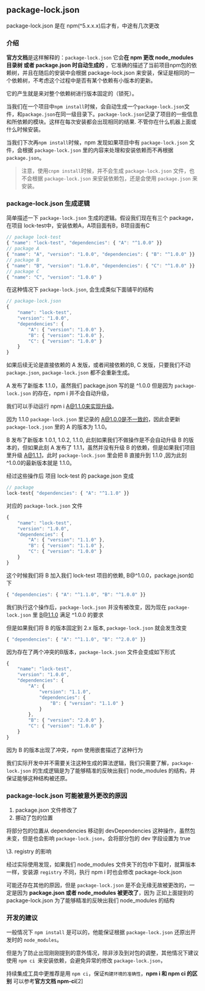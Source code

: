 ## package-lock.json

package-lock.json 是在 npm(^5.x.x.x)后才有，中途有几次更改

### 介绍

**官方文档**是这样解释的：`package-lock.json` 它会**在 npm 更改 node_modules 目录树 或者 package.json 时自动生成的** ，它准确的描述了当前项目npm包的依赖树，并且在随后的安装中会根据 package-lock.json 来安装，保证是相同的一个依赖树，不考虑这个过程中是否有某个依赖有小版本的更新。

它的产生就是来对整个依赖树进行版本固定的（锁死）。

当我们在一个项目中`npm install`时候，会自动生成一个`package-lock.json`文件，和`package.json`在同一级目录下。`package-lock.json`记录了项目的一些信息和所依赖的模块。这样在每次安装都会出现相同的结果. 不管你在什么机器上面或什么时候安装。

当我们下次再`npm install`时候，npm 发现如果项目中有 `package-lock.json` 文件，会根据 `package-lock.json` 里的内容来处理和安装依赖而不再根据 `package.json`。

> 注意，使用`cnpm install`时候，并不会生成 `package-lock.json` 文件，也不会根据 `package-lock.json` 来安装依赖包，还是会使用 `package.json` 来安装。

### package-lock.json 生成逻辑

简单描述一下 `package-lock.json` 生成的逻辑。假设我们现在有三个 package，在项目 lock-test中，安装依赖A，A项目面有B，B项目面有C

```js
// package lock-test
{ "name": "lock-test", "dependencies": { "A": "^1.0.0" }}
// package A
{ "name": "A", "version": "1.0.0", "dependencies": { "B": "^1.0.0" }}
// package B
{ "name": "B", "version": "1.0.0", "dependencies": { "C": "^1.0.0" }}
// package C
{ "name": "C", "version": "1.0.0" }
```

在这种情况下 `package-lock.json`, 会生成类似下面铺平的结构

```js
// package-lock.json
{ 
    "name": "lock-test",  
    "version": "1.0.0",  
    "dependencies": {    
        "A": { "version": "1.0.0" },
        "B": { "version": "1.0.0" },
        "C": { "version": "1.0.0" }  
    }
}
```

如果后续无论是直接依赖的 A 发版，或者间接依赖的B, C 发版，只要我们不动 `package.json`, `package-lock.json` 都不会重新生成。

A 发布了新版本 1.1.0，虽然我们 package.json 写的是 ^1.0.0 但是因为 `package-lock.json` 的存在，npm i 并不会自动升级，

我们可以手动运行 npm i A@1.1.0来实现升级。

因为 1.1.0 `package-lock.json` 里记录的 A@1.0.0是不一致的，因此会更新 `package-lock.json` 里的 A 的版本为 1.1.0。

B 发布了新版本 1.0.1, 1.0.2, 1.1.0, 此刻如果我们不做操作是不会自动升级 B 的版本的，但如果此刻 A 发布了 1.1.1，虽然并没有升级 B 的依赖，但是如果我们项目里升级 A@1.1.1，此时 `package-lock.json` 里会把 B 直接升到 1.1.0 ,因为此刻^1.0.0的最新版本就是 1.1.0。

经过这些操作后 项目 lock-test 的 package.json 变成

```js
// package 
lock-test{ "dependencies": { "A": "^1.1.0" }}
```

对应的 `package-lock.json` 文件

```js
{  
    "name": "lock-test",  
    "version": "1.0.0",
    "dependencies": {  
        "A": { "version": "1.1.0" },
        "B": { "version": "1.1.0" },
        "C": { "version": "1.0.0" }
    }
}
```

这个时候我们将 B 加入我们 lock-test 项目的依赖, B@^1.0.0，package.json如下

```js
{ "dependencies": { "A": "^1.1.0", "B": "^1.0.0" }}
```

我们执行这个操作后，`package-lock.json` 并没有被改变，因为现在 `package-lock.json` 里 B@1.1.0 满足 ^1.0.0 的要求

但是如果我们将 B 的版本固定到 2.x 版本, `package-lock.json` 就会发生改变

```js
{ "dependencies": { "A": "^1.1.0", "B": "^2.0.0" }}
```

因为存在了两个冲突的B版本，`package-lock.json` 文件会变成如下形式

```js
{  
    "name": "lock-test",
    "version": "1.0.0",  
    "dependencies": {    
        "A": {      
            "version": "1.1.0",      
            "dependencies": {        
                "B": { "version": "1.1.0" }      
            }    
        },    
        "B": { "version": "2.0.0" },    
        "C": { "version": "1.0.0" }  
    }
}
```

因为 B 的版本出现了冲突，npm 使用嵌套描述了这种行为

我们实际开发中并不需要关注这种生成的算法逻辑，我们只需要了解，`package-lock.json` 的生成逻辑是为了能够精准的反映出我们 node_modules 的结构，并保证能够这种结构被还原。

### package-lock.json 可能被意外更改的原因

1. package.json 文件修改了
2. 挪动了包的位置

将部分包的位置从 dependencies 移动到 devDependencies 这种操作，虽然包未变，但是也会影响 `package-lock.json`，会将部分包的 dev 字段设置为 true

\3. registry 的影响

经过实际使用发现，如果我们 node_modules 文件夹下的包中下载时，就算版本一样，安装源 `registry` 不同，执行 npm i 时也会修改 package-lock.json

可能还存在其他的原因，但是 `package-lock.json` 是不会无缘无故被更改的，一定是因为 **package.json 或者 node_modules 被更改了**，因为 正如上面提到的 package-lock.json 为了能够精准的反映出我们 node_modules 的结构

### 开发的建议

一般情况下 `npm install` 是可以的，他能保证根据 `package-lock.json` 还原出开发时的 `node_modules`。

但是为了防止出现刚刚提到的意外情况，除非涉及到对包的调整，其他情况下建议使用 `npm ci `来安装依赖，会避免异常的修改 `package-lock.json`，

持续集成工具中更推荐是用 `npm ci`，保证`构建环境的准确性`，**npm i 和 npm ci 的区别** 可以参考**官方文档 npm-ci**[2]

